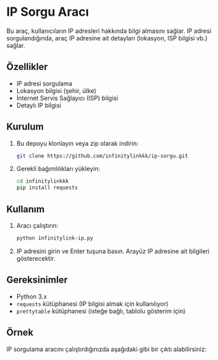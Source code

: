# IP Sorgu Aracı

Bu araç, kullanıcıların IP adresleri hakkında bilgi almasını sağlar. IP adresi sorgulandığında, araç IP adresine ait detayları (lokasyon, ISP bilgisi vb.) sağlar.

## Özellikler

- IP adresi sorgulama
- Lokasyon bilgisi (şehir, ülke)
- İnternet Servis Sağlayıcı (ISP) bilgisi
- Detaylı IP bilgisi

## Kurulum

1. Bu depoyu klonlayın veya zip olarak indirin:
    ```bash
    git clone https://github.com/infinitylinkkk/ip-sorgu.git
    ```
   
2. Gerekli bağımlılıkları yükleyin:
    ```bash
    cd infinitylinkkk
    pip install requests
    ```

## Kullanım

1. Aracı çalıştırın:
    ```bash
    python infinitylink-ip.py
    ```
    
2. IP adresini girin ve Enter tuşuna basın. Arayüz IP adresine ait bilgileri gösterecektir.

## Gereksinimler

- Python 3.x
- `requests` kütüphanesi (IP bilgisi almak için kullanılıyor)
- `prettytable` kütüphanesi (isteğe bağlı, tablolu gösterim için)

## Örnek

IP sorgulama aracını çalıştırdığınızda aşağıdaki gibi bir çıktı alabilirsiniz:
